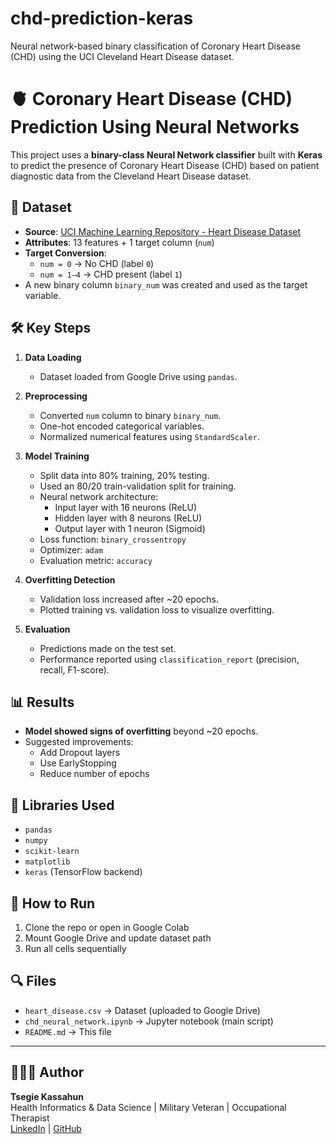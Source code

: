 # chd-prediction-keras
Neural network-based binary classification of Coronary Heart Disease (CHD) using the UCI Cleveland Heart Disease dataset.
# 🫀 Coronary Heart Disease (CHD) Prediction Using Neural Networks

This project uses a **binary-class Neural Network classifier** built with **Keras** to predict the presence of Coronary Heart Disease (CHD) based on patient diagnostic data from the Cleveland Heart Disease dataset.

## 📁 Dataset
- **Source**: [UCI Machine Learning Repository - Heart Disease Dataset](https://archive.ics.uci.edu/ml/datasets/heart+disease)
- **Attributes**: 13 features + 1 target column (`num`)
- **Target Conversion**: 
  - `num = 0` → No CHD (label `0`)
  - `num = 1–4` → CHD present (label `1`)
- A new binary column `binary_num` was created and used as the target variable.

## 🛠️ Key Steps

1. **Data Loading**
   - Dataset loaded from Google Drive using `pandas`.

2. **Preprocessing**
   - Converted `num` column to binary `binary_num`.
   - One-hot encoded categorical variables.
   - Normalized numerical features using `StandardScaler`.

3. **Model Training**
   - Split data into 80% training, 20% testing.
   - Used an 80/20 train-validation split for training.
   - Neural network architecture:
     - Input layer with 16 neurons (ReLU)
     - Hidden layer with 8 neurons (ReLU)
     - Output layer with 1 neuron (Sigmoid)
   - Loss function: `binary_crossentropy`
   - Optimizer: `adam`
   - Evaluation metric: `accuracy`

4. **Overfitting Detection**
   - Validation loss increased after ~20 epochs.
   - Plotted training vs. validation loss to visualize overfitting.

5. **Evaluation**
   - Predictions made on the test set.
   - Performance reported using `classification_report` (precision, recall, F1-score).

## 📊 Results

- **Model showed signs of overfitting** beyond ~20 epochs.
- Suggested improvements:
  - Add Dropout layers
  - Use EarlyStopping
  - Reduce number of epochs

## 🧠 Libraries Used
- `pandas`
- `numpy`
- `scikit-learn`
- `matplotlib`
- `keras` (TensorFlow backend)

## 📌 How to Run

1. Clone the repo or open in Google Colab
2. Mount Google Drive and update dataset path
3. Run all cells sequentially

## 🔍 Files
- `heart_disease.csv` → Dataset (uploaded to Google Drive)
- `chd_neural_network.ipynb` → Jupyter notebook (main script)
- `README.md` → This file

---

## 🙋🏽‍♂️ Author

**Tsegie Kassahun**  
Health Informatics & Data Science | Military Veteran | Occupational Therapist  
[LinkedIn](#) | [GitHub](#)

